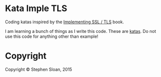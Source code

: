 # Kata Imple TLS

Coding katas inspired by the [Implementing SSL / TLS](https://books.google.com/books/about/Implementing_SSL_TLS_Using_Cryptography.html?id=LfsC03f8oGsC) book.

I am learning a bunch of things as I write this code.  These are [katas](https://en.wikipedia.org/wiki/Kata_%28programming%29).
Do not use this code for anything other than example!

# Copyright

Copyright © Stephen Sloan, 2015
